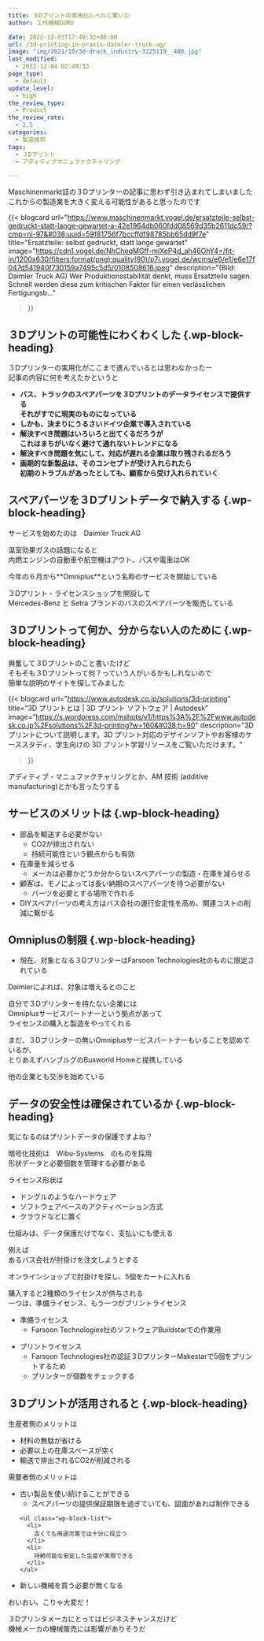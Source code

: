 ```yaml
---
title: ３Dプリントの実用化レベルに驚いた
author: 工作機械GURU

date: 2022-12-03T17:49:32+00:00
url: /3d-printing-in-praxis-daimler-truck-ag/
image: "img/2021/10/3d-druck_industry-3225119__480.jpg"
last_modified:
  - 2022-12-04 02:49:33
page_type:
  - default
update_level:
  - high
the_review_type:
  - Product
the_review_rate:
  - 2.5
categories:
  - 製造技術
tags:
  - ３Dプリント
  - アディティブマニュファクチャリング

---
```

Maschinenmarkt誌の３Dプリンターの記事に思わず引き込まれてしまいました  
これからの製造業を大きく変える可能性があると思ったのです

{{< blogcard
url="https://www.maschinenmarkt.vogel.de/ersatzteile-selbst-gedruckt-statt-lange-gewartet-a-42e1964db060fdd08569d35b2611dc59/?cmp=nl-97&#038;uuid=59f81756f7bccffdf98785bb65dd9f7e"
title="Ersatzteile: selbst gedruckt, statt lange gewartet"
image="https://cdn1.vogel.de/NhCheqMGff-mlXeP4d_ah46OhY4=/fit-in/1200x630/filters:format(png):quality(90)/p7i.vogel.de/wcms/e6/e1/e6e17f047d541940f730159a7495c5d5/0108508616.jpeg"
description="(Bild: Daimler Truck AG) Wer Produktionsstabilität denkt, muss Ersatzteile sagen. Schnell werden diese zum kritischen Faktor für einen verlässlichen Fertigungsb..."
>}} 

## ３Dプリントの可能性にわくわくした {.wp-block-heading}

３Dプリンターの実用化がここまで進んでいるとは思わなかったー  
記事の内容に何を考えたかというと

<ul class="wp-block-list">
  <li>
    <span class="fz-22px"><strong>バス、トラックの<span class="marker-under">スペアパーツを３Dプリントのデータライセンスで提供</span>する<br />それがすでに現実のものになっている</strong></span>
  </li>
  <li>
    <span class="fz-22px"><strong>しかも、<span class="marker-under">決まりにうるさいドイツ企業で導入されている</span></strong></span>
  </li>
  <li>
    <span class="fz-22px"><strong>解決すべき問題はいろいろと出てくるだろうが<br /><span class="marker-under">これはまちがいなく避けて通れないトレンドになる</span></strong></span>
  </li>
  <li>
    <span class="fz-22px"><strong>解決すべき問題を気にして、<span class="marker-under">対応が遅れる企業は取り残される</span>だろう</strong></span>
  </li>
  <li>
    <strong><span class="fz-22px"><span class="marker-under">画期的な新製品は、そのコンセプトが受け入れられたら<br />初期のトラブルがあったとしても、顧客から受け入れられていく</span></span></strong>
  </li>
</ul>

## スペアパーツを３Dプリントデータで納入する {.wp-block-heading}

サービスを始めたのは　Daimler Truck AG

温室効果ガスの話題になると  
内燃エンジンの自動車や航空機はアウト、バスや電車はOK

今年の６月から**<span class="fz-22px">Omniplus</span>**という名称のサービスを開始している

３Dプリント・ライセンスショップを開設して  
Mercedes-Benz と Setra ブランドのバスのスペアパーツを販売している

## ３Dプリントって何か、分からない人のために {.wp-block-heading}

興奮して３Dプリントのこと書いたけど  
そもそも３Dプリントって何？っていう人がいるかもしれないので  
簡単な説明のサイトを探してみました

{{< blogcard
url="https://www.autodesk.co.jp/solutions/3d-printing"
title="3D プリントとは | 3D プリント ソフトウェア | Autodesk"
image="https://s.wordpress.com/mshots/v1/https%3A%2F%2Fwww.autodesk.co.jp%2Fsolutions%2F3d-printing?w=160&#038;h=90"
description="3D プリントについて説明します。3D プリント対応のデザインソフトやお客様のケーススタディ、学生向けの 3D プリント学習リソースをご覧いただけます。"
>}} 

アディティブ・マニュファクチャリングとか、AM 技術 (additive manufacturing)とかも言ったりする

## サービスのメリットは {.wp-block-heading}

<ul class="wp-block-list">
  <li>
    部品を輸送する必要がない <ul class="wp-block-list">
      <li>
        CO2が排出されない
      </li>
      <li>
        持続可能性という観点からも有効
      </li>
    </ul>
  </li>
  
  <li>
    在庫量を減らせる <ul class="wp-block-list">
      <li>
        メーカは必要かどうか分からないスペアパーツの製造・在庫を減らせる
      </li>
    </ul>
  </li>
  
  <li>
    顧客は、モノによっては長い納期のスペアパーツを待つ必要がない <ul class="wp-block-list">
      <li>
        パーツを必要とする場所で作れる
      </li>
    </ul>
  </li>
  
  <li>
    DIYスペアパーツの考え方はバス会社の運行安定性を高め、関連コストの削減に繋がる
  </li>
</ul>

## Omniplusの制限 {.wp-block-heading}

<ul class="wp-block-list">
  <li>
    現在、対象となる３DプリンターはFarsoon Technologies社のものに限定されている
  </li>
</ul>

Daimlerによれば、対象は増えるとのこと

自分で３Dプリンターを持たない企業には  
Omniplusサービスパートナーという拠点があって  
ライセンスの購入と製造をやってくれる

まだ、３Dプリンターの無いOmniplusサービスパートナーもいることを認めているが、  
とりあえずハンブルグのBusworld Homeと提携している

他の企業とも交渉を始めている

## データの安全性は確保されているか {.wp-block-heading}

気になるのはプリントデータの保護ですよね？

暗号化技術は　Wibu-Systems　のものを採用  
形状データと必要個数を管理する必要がある

ライセンス形状は

<ul class="wp-block-list">
  <li>
    ドングルのようなハードウェア
  </li>
  <li>
    ソフトウェアベースのアクティベーション方式
  </li>
  <li>
    クラウドなどに置く
  </li>
</ul>

仕組みは、データ保護だけでなく、支払いにも使える

例えば  
あるバス会社が肘掛けを注文しようとする

オンラインショップで肘掛けを探し、5個をカートに入れる

購入すると2種類のライセンスが供与される  
一つは、準備ライセンス、もう一つがプリントライセンス

<ul class="wp-block-list">
  <li>
    準備ライセンス <ul class="wp-block-list">
      <li>
        Farsoon Technologies社のソフトウェアBuildstarでの作業用
      </li>
    </ul>
  </li>
</ul>

<ul class="wp-block-list">
  <li>
    プリントライセンス <ul class="wp-block-list">
      <li>
        Farsoon Technologies社の認証３DプリンターMakestarで5個をプリントするため
      </li>
      <li>
        プリンターが個数をチェックする
      </li>
    </ul>
  </li>
</ul>

## ３Dプリントが活用されると {.wp-block-heading}

生産者側のメリットは

<ul class="wp-block-list">
  <li>
    材料の無駄が省ける
  </li>
  <li>
    必要以上の在庫スペースが空く
  </li>
  <li>
    輸送で排出されるCO2が削減される
  </li>
</ul>

需要者側のメリットは

<ul class="wp-block-list">
  <li>
    古い製品を使い続けることができる <ul class="wp-block-list">
      <li>
        スペアパーツの提供保証期限を過ぎていても、図面があれば制作できる
      </li>
    </ul>
    
    <ul class="wp-block-list">
      <li>
        古くても用途次第では十分に役立つ
      </li>
      <li>
        持続可能な安定した生産が実現できる
      </li>
    </ul>
  </li>
</ul>

<ul class="wp-block-list">
  <li>
    新しい機械を買う必要が無くなる
  </li>
</ul>

おいおい、こりゃ大変だ！

３Dプリンタメーカにとってはビジネスチャンスだけど  
機械メーカの機械販売には影響がありそうだ